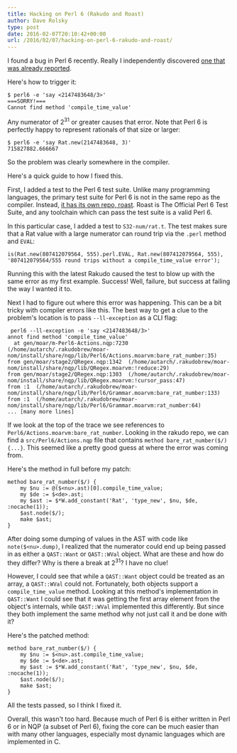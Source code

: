 ```yaml
---
title: Hacking on Perl 6 (Rakudo and Roast)
author: Dave Rolsky
type: post
date: 2016-02-07T20:10:42+00:00
url: /2016/02/07/hacking-on-perl-6-rakudo-and-roast/
---
```

I found a bug in Perl 6 recently. Really I independently discovered [one that was already reported][1].

Here's how to trigger it:

```
$ perl6 -e 'say <2147483648/3>'
===SORRY!===
Cannot find method 'compile_time_value'
```

Any numerator of 2<sup>31</sup> or greater causes that error. Note that Perl 6 is perfectly happy to represent rationals of that size or larger:

```
$ perl6 -e 'say Rat.new(2147483648, 3)'
715827882.666667
```

So the problem was clearly somewhere in the compiler.

Here's a quick guide to how I fixed this.

First, I added a test to the Perl 6 test suite. Unlike many programming languages, the primary test suite for Perl 6 is not in the same repo as the compiler. Instead, [it has its own repo, roast][2]. Roast is The Official Perl 6 Test Suite, and any toolchain which can pass the test suite is a valid Perl 6.

In this particular case, I added a test to `S32-num/rat.t`. The test makes sure that a Rat value with a large numerator can round trip via the `.perl` method and `EVAL`:

```
is(Rat.new(807412079564, 555).perl.EVAL, Rat.new(807412079564, 555), '807412079564/555 round trips without a compile_time_value error');
```

Running this with the latest Rakudo caused the test to blow up with the same error as my first example. Success! Well, failure, but success at failing the way I wanted it to.

Next I had to figure out where this error was happening. This can be a bit tricky with compiler errors like this. The best way to get a clue to the problem's location is to pass `--ll-exception` as a CLI flag:

```
 perl6 --ll-exception -e 'say <2147483648/3>'
annot find method 'compile_time_value'
  at gen/moar/m-Perl6-Actions.nqp:7230  (/home/autarch/.rakudobrew/moar-nom/install/share/nqp/lib/Perl6/Actions.moarvm:bare_rat_number:35)
from gen/moar/stage2/QRegex.nqp:1342  (/home/autarch/.rakudobrew/moar-nom/install/share/nqp/lib/QRegex.moarvm:!reduce:29)
from gen/moar/stage2/QRegex.nqp:1303  (/home/autarch/.rakudobrew/moar-nom/install/share/nqp/lib/QRegex.moarvm:!cursor_pass:47)
from :1  (/home/autarch/.rakudobrew/moar-nom/install/share/nqp/lib/Perl6/Grammar.moarvm:bare_rat_number:133)
from :1  (/home/autarch/.rakudobrew/moar-nom/install/share/nqp/lib/Perl6/Grammar.moarvm:rat_number:64)
... [many more lines]
```

If we look at the top of the trace we see references to `Perl6/Actions.moarvm:bare_rat_number`. Looking in the rakudo repo, we can find a `src/Perl6/Actions.nqp` file that contains `method bare_rat_number($/) {...}`. This seemed like a pretty good guess at where the error was coming from.

Here's the method in full before my patch:

```
method bare_rat_number($/) {
    my $nu := @($<nu>.ast)[0].compile_time_value;
    my $de := $<de>.ast;
    my $ast := $*W.add_constant('Rat', 'type_new', $nu, $de, :nocache(1));
    $ast.node($/);
    make $ast;
}
```

After doing some dumping of values in the AST with code like `note($<nu>.dump)`, I realized that the numerator could end up being passed in as either a `QAST::Want` or `QAST::WVal` object. What are these and how do they differ? Why is there a break at 2<sup>31</sup>? I have no clue!

However, I could see that while a `QAST::Want` object could be treated as an array, a `QAST::WVal` could not. Fortunately, both objects support a `compile_time_value` method. Looking at this method's implementation in `QAST::Want` I could see that it was getting the first array element from the object's internals, while `QAST::WVal` implemented this differently. But since they both implement the same method why not just call it and be done with it?

Here's the patched method:

```
method bare_rat_number($/) {
    my $nu := $<nu>.ast.compile_time_value;
    my $de := $<de>.ast;
    my $ast := $*W.add_constant('Rat', 'type_new', $nu, $de, :nocache(1));
    $ast.node($/);
    make $ast;
}
```

All the tests passed, so I think I fixed it.

Overall, this wasn't too hard. Because much of Perl 6 is either written in Perl 6 or in NQP (a subset of Perl 6), fixing the core can be much easier than with many other languages, especially most dynamic languages which are implemented in C.

 [1]: https://rt.perl.org/Ticket/Display.html?id=126873
 [2]: https://github.com/perl6/roast
